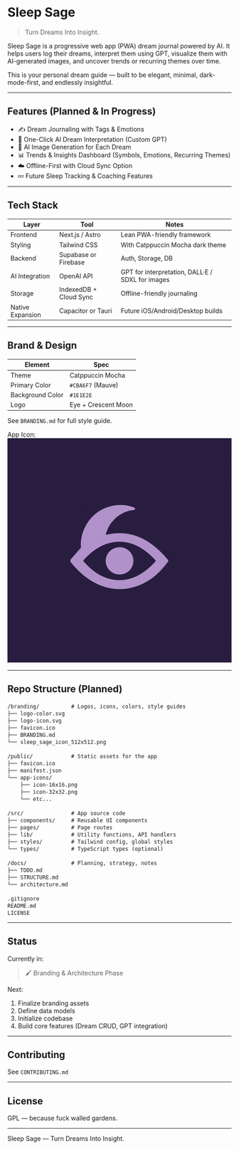 
# Sleep Sage

> Turn Dreams Into Insight.

Sleep Sage is a progressive web app (PWA) dream journal powered by AI. It helps users log their dreams, interpret them using GPT, visualize them with AI-generated images, and uncover trends or recurring themes over time.

This is your personal dream guide — built to be elegant, minimal, dark-mode-first, and endlessly insightful.

---

## Features (Planned & In Progress)

- ✍️ Dream Journaling with Tags & Emotions
- 🧠 One-Click AI Dream Interpretation (Custom GPT)
- 🎨 AI Image Generation for Each Dream
- 📊 Trends & Insights Dashboard (Symbols, Emotions, Recurring Themes)
- ☁️ Offline-First with Cloud Sync Option
- 💤 Future Sleep Tracking & Coaching Features

---

## Tech Stack

| Layer | Tool | Notes |
|-------|------|-------|
| Frontend | Next.js / Astro | Lean PWA-friendly framework |
| Styling | Tailwind CSS | With Catppuccin Mocha dark theme |
| Backend | Supabase or Firebase | Auth, Storage, DB |
| AI Integration | OpenAI API | GPT for interpretation, DALL·E / SDXL for images |
| Storage | IndexedDB + Cloud Sync | Offline-friendly journaling |
| Native Expansion | Capacitor or Tauri | Future iOS/Android/Desktop builds |

---

## Brand & Design

| Element | Spec |
|---------|------|
| Theme | Catppuccin Mocha |
| Primary Color | `#CBA6F7` (Mauve) |
| Background Color | `#1E1E2E` |
| Logo | Eye + Crescent Moon |

See `BRANDING.md` for full style guide.

App Icon:  
![Sleep Sage Icon](./branding/sleep_sage_icon_512x512.png)

---

## Repo Structure (Planned)

```
/branding/          # Logos, icons, colors, style guides
├── logo-color.svg
├── logo-icon.svg
├── favicon.ico
├── BRANDING.md
└── sleep_sage_icon_512x512.png

/public/            # Static assets for the app
├── favicon.ico
├── manifest.json
└── app-icons/
    ├── icon-16x16.png
    ├── icon-32x32.png
    └── etc...

/src/               # App source code
├── components/     # Reusable UI components
├── pages/          # Page routes
├── lib/            # Utility functions, API handlers
├── styles/         # Tailwind config, global styles
└── types/          # TypeScript types (optional)

/docs/              # Planning, strategy, notes
├── TODO.md
├── STRUCTURE.md
└── architecture.md

.gitignore
README.md
LICENSE
```

---

## Status

Currently in:  
> 🖌️ Branding & Architecture Phase

Next:
1. Finalize branding assets
2. Define data models
3. Initialize codebase
4. Build core features (Dream CRUD, GPT integration)

---

## Contributing

See `CONTRIBUTING.md`

---

## License

GPL — because fuck walled gardens.

---

Sleep Sage — Turn Dreams Into Insight.
